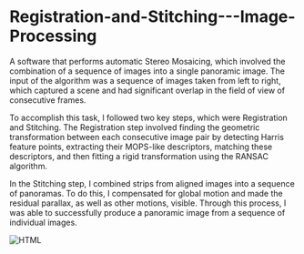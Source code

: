 # Registration-and-Stitching---Image-Processing


A software that performs automatic Stereo Mosaicing, which involved the combination of a sequence of images into a single panoramic image. The input of the algorithm was a sequence of images taken from left to right, which captured a scene and had significant overlap in the field of view of consecutive frames.

To accomplish this task, I followed two key steps, which were Registration and Stitching. The Registration step involved finding the geometric transformation between each consecutive image pair by detecting Harris feature points, extracting their MOPS-like descriptors, matching these descriptors, and then fitting a rigid transformation using the RANSAC algorithm.

In the Stitching step, I combined strips from aligned images into a sequence of panoramas. To do this, I compensated for global motion and made the residual parallax, as well as other motions, visible. Through this process, I was able to successfully produce a panoramic image from a sequence of individual images.

<img align="center" alt="HTML"  src="https://github.com/yosefede06/Registration-and-Stitching---Image-Processing/tree/main/result/panorama01.png" />
